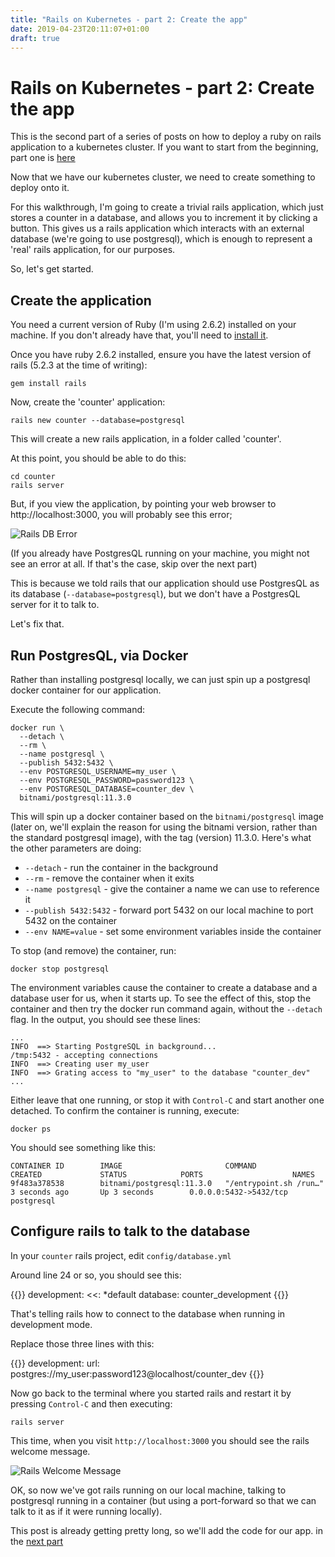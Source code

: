 ```yaml
---
title: "Rails on Kubernetes - part 2: Create the app"
date: 2019-04-23T20:11:07+01:00
draft: true
---
```


# Rails on Kubernetes - part 2: Create the app

This is the second part of a series of posts on how to deploy a ruby on rails
application to a kubernetes cluster.  If you want to start from the beginning,
part one is [here][part1]

Now that we have our kubernetes cluster, we need to create something to deploy
onto it.

For this walkthrough, I'm going to create a trivial rails application, which
just stores a counter in a database, and allows you to increment it by clicking
a button.  This gives us a rails application which interacts with an external
database (we're going to use postgresql), which is enough to represent a 'real'
rails application, for our purposes.

So, let's get started.

## Create the application

You need a current version of Ruby (I'm using 2.6.2) installed on your machine.
If you don't already have that, you'll need to [install it][install-ruby].

Once you have ruby 2.6.2 installed, ensure you have the latest version of rails
(5.2.3 at the time of writing):

    gem install rails

Now, create the 'counter' application:

    rails new counter --database=postgresql

This will create a new rails application, in a folder called 'counter'.

At this point, you should be able to do this:

    cd counter
    rails server

But, if you view the application, by pointing your web browser to http://localhost:3000, you will probably see this error;

![Rails DB Error](/images/rails-db-error.png)

(If you already have PostgresQL running on your machine, you might not see an
error at all. If that's the case, skip over the next part)

This is because we told rails that our application should use PostgresQL as its
database (`--database=postgresql`), but we don't have a PostgresQL server for
it to talk to.

Let's fix that.

## Run PostgresQL, via Docker

Rather than installing postgresql locally, we can just spin up a postgresql docker container for our application.

Execute the following command:

    docker run \
      --detach \
      --rm \
      --name postgresql \
      --publish 5432:5432 \
      --env POSTGRESQL_USERNAME=my_user \
      --env POSTGRESQL_PASSWORD=password123 \
      --env POSTGRESQL_DATABASE=counter_dev \
      bitnami/postgresql:11.3.0

This will spin up a docker container based on the `bitnami/postgresql` image
(later on, we'll explain the reason for using the bitnami version, rather than
the standard postgresql image), with the tag (version) 11.3.0. Here's what the
other parameters are doing:

* `--detach` - run the container in the background
* `--rm` - remove the container when it exits
* `--name postgresql` - give the container a name we can use to reference it
* `--publish 5432:5432` - forward port 5432 on our local machine to port 5432 on the container
* `--env NAME=value` - set some environment variables inside the container

To stop (and remove) the container, run:

    docker stop postgresql

The environment variables cause the container to create a database and a
database user for us, when it starts up. To see the effect of this, stop the
container and then try the docker run command again, without the `--detach`
flag. In the output, you should see these lines:

    ...
    INFO  ==> Starting PostgreSQL in background...
    /tmp:5432 - accepting connections
    INFO  ==> Creating user my_user
    INFO  ==> Grating access to "my_user" to the database "counter_dev"
    ...

Either leave that one running, or stop it with `Control-C` and start another
one detached. To confirm the container is running, execute:

    docker ps

You should see something like this:

    CONTAINER ID        IMAGE                       COMMAND                  CREATED             STATUS            PORTS                    NAMES
    9f483a378538        bitnami/postgresql:11.3.0   "/entrypoint.sh /run…"   3 seconds ago       Up 3 seconds        0.0.0.0:5432->5432/tcp   postgresql

## Configure rails to talk to the database

In your `counter` rails project, edit `config/database.yml`

Around line 24 or so, you should see this:

{{<highlight yaml>}}
development:
  <<: *default
  database: counter_development
{{</highlight>}}

That's telling rails how to connect to the database when running in development mode.

Replace those three lines with this:

{{<highlight yaml>}}
development:
  url: postgres://my_user:password123@localhost/counter_dev
{{</highlight>}}

Now go back to the terminal where you started rails and restart it by pressing `Control-C` and then executing:

    rails server

This time, when you visit `http://localhost:3000` you should see the rails welcome message.

![Rails Welcome Message](/images/youre-on-rails.png)

OK, so now we've got rails running on our local machine, talking to postgresql running in a container (but using a port-forward so that we can talk to it as if it were running locally).

This post is already getting pretty long, so we'll add the code for our app. in the [next part][part2a]

[part2a]: /posts/rails-on-k8s-create-app2
[part1]: /posts/rails-on-k8s-setup/
[install-ruby]: https://www.ruby-lang.org/en/downloads/
